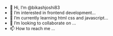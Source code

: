 - 👋 Hi, I’m @bikashjoshi83
- 👀 I’m interested in frontend development...
- 🌱 I’m currently learning html css and javascript...
- 💞️ I’m looking to collaborate on ...
- 📫 How to reach me ...

<!---
bikashjoshi83/bikashjoshi83 is a ✨ special ✨ repository because its `README.md` (this file) appears on your GitHub profile.
You can click the Preview link to take a look at your changes.
--->
